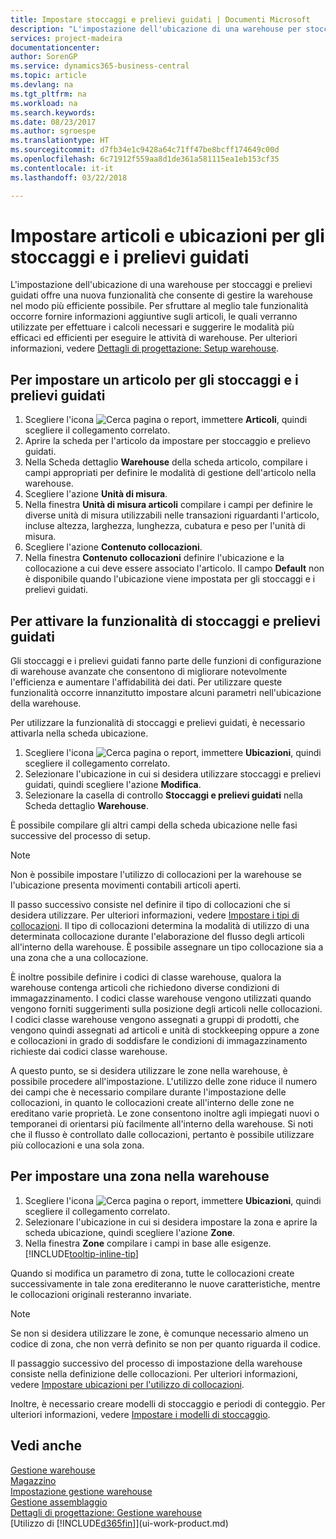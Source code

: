 ```yaml
---
title: Impostare stoccaggi e prelievi guidati | Documenti Microsoft
description: "L'impostazione dell'ubicazione di una warehouse per stoccaggi e prelievi guidati offre una nuova funzionalità che consente di gestire la warehouse nel modo più efficiente possibile."
services: project-madeira
documentationcenter: 
author: SorenGP
ms.service: dynamics365-business-central
ms.topic: article
ms.devlang: na
ms.tgt_pltfrm: na
ms.workload: na
ms.search.keywords: 
ms.date: 08/23/2017
ms.author: sgroespe
ms.translationtype: HT
ms.sourcegitcommit: d7fb34e1c9428a64c71ff47be8bcff174649c00d
ms.openlocfilehash: 6c71912f559aa8d1de361a581115ea1eb153cf35
ms.contentlocale: it-it
ms.lasthandoff: 03/22/2018

---
```

# <a name="set-up-items-and-locations-for-directed-put-away-and-pick"></a>Impostare articoli e ubicazioni per gli stoccaggi e i prelievi guidati
L'impostazione dell'ubicazione di una warehouse per stoccaggi e prelievi guidati offre una nuova funzionalità che consente di gestire la warehouse nel modo più efficiente possibile. Per sfruttare al meglio tale funzionalità occorre fornire informazioni aggiuntive sugli articoli, le quali verranno utilizzate per effettuare i calcoli necessari e suggerire le modalità più efficaci ed efficienti per eseguire le attività di warehouse. Per ulteriori informazioni, vedere [Dettagli di progettazione: Setup warehouse](design-details-warehouse-setup.md).

## <a name="to-set-up-an-item-for-directed-put-away-and-pick"></a>Per impostare un articolo per gli stoccaggi e i prelievi guidati  
1.  Scegliere l'icona ![Cerca pagina o report](media/ui-search/search_small.png "Cerca pagina o report"), immettere **Articoli**, quindi scegliere il collegamento correlato.  
2.  Aprire la scheda per l'articolo da impostare per stoccaggio e prelievo guidati.
3. Nella Scheda dettaglio **Warehouse** della scheda articolo, compilare i campi appropriati per definire le modalità di gestione dell'articolo nella warehouse.  
4.  Scegliere l'azione **Unità di misura**.
5. Nella finestra **Unità di misura articoli** compilare i campi per definire le diverse unità di misura utilizzabili nelle transazioni riguardanti l'articolo, incluse altezza, larghezza, lunghezza, cubatura e peso per l'unità di misura.
6. Scegliere l'azione **Contenuto collocazioni**.
7. Nella finestra **Contenuto collocazioni** definire l'ubicazione e la collocazione a cui deve essere associato l'articolo. Il campo **Default** non è disponibile quando l'ubicazione viene impostata per gli stoccaggi e i prelievi guidati.  

## <a name="to-activate-directed-put-away-and-pick-functionality"></a>Per attivare la funzionalità di stoccaggi e prelievi guidati  
Gli stoccaggi e i prelievi guidati fanno parte delle funzioni di configurazione di warehouse avanzate che consentono di migliorare notevolmente l'efficienza e aumentare l'affidabilità dei dati. Per utilizzare queste funzionalità occorre innanzitutto impostare alcuni parametri nell'ubicazione della warehouse.  

Per utilizzare la funzionalità di stoccaggi e prelievi guidati, è necessario attivarla nella scheda ubicazione.    
1.  Scegliere l'icona ![Cerca pagina o report](media/ui-search/search_small.png "Cerca pagina o report"), immettere **Ubicazioni**, quindi scegliere il collegamento correlato.  
2.  Selezionare l'ubicazione in cui si desidera utilizzare stoccaggi e prelievi guidati, quindi scegliere l'azione **Modifica**.  
3.  Selezionare la casella di controllo **Stoccaggi e prelievi guidati** nella Scheda dettaglio **Warehouse**.  

È possibile compilare gli altri campi della scheda ubicazione nelle fasi successive del processo di setup.  

> [!NOTE]  
>  Non è possibile impostare l'utilizzo di collocazioni per la warehouse se l'ubicazione presenta movimenti contabili articoli aperti.  

Il passo successivo consiste nel definire il tipo di collocazioni che si desidera utilizzare. Per ulteriori informazioni, vedere [Impostare i tipi di collocazioni](warehouse-how-to-set-up-bin-types.md). Il tipo di collocazioni determina la modalità di utilizzo di una determinata collocazione durante l'elaborazione del flusso degli articoli all'interno della warehouse. È possibile assegnare un tipo collocazione sia a una zona che a una collocazione.  

È inoltre possibile definire i codici di classe warehouse, qualora la warehouse contenga articoli che richiedono diverse condizioni di immagazzinamento. I codici classe warehouse vengono utilizzati quando vengono forniti suggerimenti sulla posizione degli articoli nelle collocazioni. I codici classe warehouse vengono assegnati a gruppi di prodotti, che vengono quindi assegnati ad articoli e unità di stockkeeping oppure a zone e collocazioni in grado di soddisfare le condizioni di immagazzinamento richieste dai codici classe warehouse.  

A questo punto, se si desidera utilizzare le zone nella warehouse, è possibile procedere all'impostazione. L'utilizzo delle zone riduce il numero dei campi che è necessario compilare durante l'impostazione delle collocazioni, in quanto le collocazioni create all'interno delle zone ne ereditano varie proprietà. Le zone consentono inoltre agli impiegati nuovi o temporanei di orientarsi più facilmente all'interno della warehouse. Si noti che il flusso è controllato dalle collocazioni, pertanto è possibile utilizzare più collocazioni e una sola zona.  

## <a name="to-set-up-a-zone-in-your-warehouse"></a>Per impostare una zona nella warehouse  
1.  Scegliere l'icona ![Cerca pagina o report](media/ui-search/search_small.png "Cerca pagina o report"), immettere **Ubicazioni**, quindi scegliere il collegamento correlato.  
2.  Selezionare l'ubicazione in cui si desidera impostare la zona e aprire la scheda ubicazione, quindi scegliere l'azione **Zone**.  
3.  Nella finestra **Zone** compilare i campi in base alle esigenze. [!INCLUDE[tooltip-inline-tip](includes/tooltip-inline-tip_md.md)]  

Quando si modifica un parametro di zona, tutte le collocazioni create successivamente in tale zona erediteranno le nuove caratteristiche, mentre le collocazioni originali resteranno invariate.  

> [!NOTE]  
>  Se non si desidera utilizzare le zone, è comunque necessario almeno un codice di zona, che non verrà definito se non per quanto riguarda il codice.  

Il passaggio successivo del processo di impostazione della warehouse consiste nella definizione delle collocazioni. Per ulteriori informazioni, vedere [Impostare ubicazioni per l'utilizzo di collocazioni](warehouse-how-to-set-up-locations-to-use-bins.md).  

Inoltre, è necessario creare modelli di stoccaggio e periodi di conteggio. Per ulteriori informazioni, vedere [Impostare i modelli di stoccaggio](warehouse-how-to-set-up-put-away-templates.md).  

## <a name="see-also"></a>Vedi anche  
[Gestione warehouse](warehouse-manage-warehouse.md)  
[Magazzino](inventory-manage-inventory.md)  
[Impostazione gestione warehouse](warehouse-setup-warehouse.md)     
[Gestione assemblaggio](assembly-assemble-items.md)    
[Dettagli di progettazione: Gestione warehouse](design-details-warehouse-management.md)  
[Utilizzo di [!INCLUDE[d365fin](includes/d365fin_md.md)]](ui-work-product.md)  


